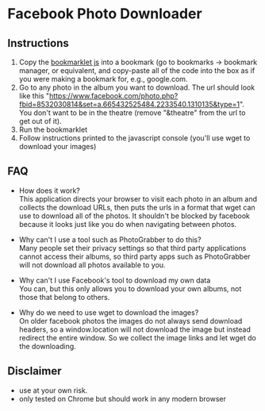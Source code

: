 # Facebook Photo Downloader

## Instructions

1) Copy the [bookmarklet js](https://raw.github.com/evanbeard/Facebook-Photo-Downloader/master/bookmarklet.js) 
into a bookmark (go to bookmarks -> bookmark manager, or equivalent, and copy-paste all of the code into
the box as if you were making a bookmark for, e.g., google.com.
2) Go to any photo in the album you want to download. The url should look like
this "https://www.facebook.com/photo.php?fbid=8532030814&set=a.665432525484.2233540.1310135&type=1".
You don't want to be in the theatre (remove "&theatre" from the url to get out of it).
3) Run the bookmarklet
4) Follow instructions printed to the javascript console (you'll use wget to download your images)   


## FAQ

- How does it work?   
This application directs your browser to visit each photo in an album and collects the download URLs,
then puts the urls in a format that wget can use to download all of the photos. It shouldn't be
blocked by facebook because it looks just like you do when navigating between photos.

- Why can't I use a tool such as PhotoGrabber to do this?   
Many people set their privacy settings so that third party applications cannot access their albums,
so third party apps such as PhotoGrabber will not download all photos available to you.

- Why can't I use Facebook's tool to download my own data   
You can, but this only allows you to download your own albums, not those that belong to others.

- Why do we need to use wget to download the images?   
On older facebook photos the images do not always send download headers, so a window.location will not download the
image but instead redirect the entire window. So we collect the image links and let wget do the downloading.

## Disclaimer
- use at your own risk.
- only tested on Chrome but should work in any modern browser
